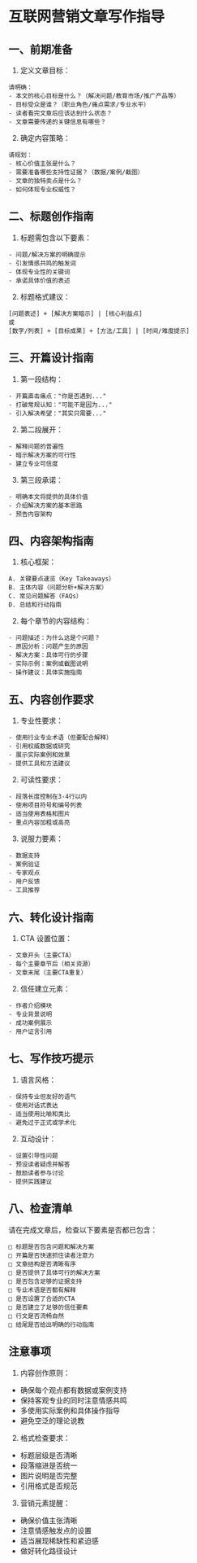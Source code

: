 # 互联网营销文章写作指导

## 一、前期准备

1. 定义文章目标：

```
请明确：
- 本文的核心目标是什么？（解决问题/教育市场/推广产品等）
- 目标受众是谁？（职业角色/痛点需求/专业水平）
- 读者看完文章后应该达到什么状态？
- 文章需要传递的关键信息有哪些？
```

2. 确定内容策略：

```
请规划：
- 核心价值主张是什么？
- 需要准备哪些支持性证据？（数据/案例/截图）
- 文章的独特卖点是什么？
- 如何体现专业权威性？
```

## 二、标题创作指南

1. 标题需包含以下要素：

```
- 问题/解决方案的明确提示
- 引发情感共鸣的触发词
- 体现专业性的关键词
- 承诺具体价值的表述
```

2. 标题格式建议：

```
[问题表述] + [解决方案暗示] | [核心利益点]
或
[数字/列表] + [目标成果] + [方法/工具] | [时间/难度提示]
```

## 三、开篇设计指南

1. 第一段结构：

```
- 开篇直击痛点："你是否遇到..."
- 打破常规认知："可能不是因为..."
- 引入解决希望："其实只需要..."
```

2. 第二段展开：

```
- 解释问题的普遍性
- 暗示解决方案的可行性
- 建立专业可信度
```

3. 第三段承诺：

```
- 明确本文将提供的具体价值
- 介绍解决方案的基本思路
- 预告内容架构
```

## 四、内容架构指南

1. 核心框架：

```
A. 关键要点速览（Key Takeaways）
B. 主体内容（问题分析+解决方案）
C. 常见问题解答（FAQs）
D. 总结和行动指南
```

2. 每个章节的内容结构：

```
- 问题描述：为什么这是个问题？
- 原因分析：问题产生的原因
- 解决方案：具体可行的步骤
- 实际示例：案例或截图说明
- 操作建议：具体实施指南
```

## 五、内容创作要求

1. 专业性要求：

```
- 使用行业专业术语（但要配合解释）
- 引用权威数据或研究
- 展示实际案例和效果
- 提供工具和方法建议
```

2. 可读性要求：

```
- 段落长度控制在3-4行以内
- 使用项目符号和编号列表
- 适当使用表格和图片
- 重点内容加粗或高亮
```

3. 说服力要素：

```
- 数据支持
- 案例验证
- 专家观点
- 用户反馈
- 工具推荐
```

## 六、转化设计指南

1. CTA 设置位置：

```
- 文章开头（主要CTA）
- 每个主要章节后（相关资源）
- 文章末尾（主要CTA重复）
```

2. 信任建立元素：

```
- 作者介绍模块
- 专业背景说明
- 成功案例展示
- 用户证言引用
```

## 七、写作技巧提示

1. 语言风格：

```
- 保持专业但友好的语气
- 使用对话式表达
- 适当使用比喻和类比
- 避免过于正式或学术化
```

2. 互动设计：

```
- 设置引导性问题
- 预设读者疑虑并解答
- 鼓励读者参与讨论
- 提供实践建议
```

## 八、检查清单

请在完成文章后，检查以下要素是否都已包含：

```
□ 标题是否包含问题和解决方案
□ 开篇是否快速抓住读者注意力
□ 文章结构是否清晰有序
□ 是否提供了具体可行的解决方案
□ 是否包含足够的证据支持
□ 专业术语是否都有解释
□ 是否设置了合适的CTA
□ 是否建立了足够的信任要素
□ 行文是否流畅自然
□ 结尾是否给出明确的行动指南
```

## 注意事项

1. 内容创作原则：

- 确保每个观点都有数据或案例支持
- 保持客观专业的同时注意情感共鸣
- 多使用实际案例和具体操作指导
- 避免空泛的理论说教

2. 格式检查要求：

- 标题层级是否清晰
- 段落缩进是否统一
- 图片说明是否完整
- 引用格式是否规范

3. 营销元素提醒：

- 确保价值主张清晰
- 注意情感触发点的设置
- 适当展现稀缺性和紧迫感
- 做好转化路径设计

